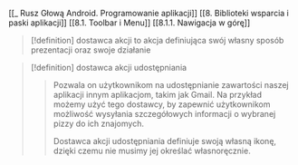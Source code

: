 [[_ Rusz Głową Android. Programowanie aplikacji]]
[[8. Biblioteki wsparcia i paski aplikacji]]
[[8.1. Toolbar i Menu]]
[[8.1.1. Nawigacja w górę]]

>[!definition] dostawca akcji
>to akcja definiująca swój własny sposób prezentacji oraz swoje działanie


>[!definition] dostawca akcji udostępniania
>> Pozwala on użytkownikom na udostępnianie zawartości naszej aplikacji innym aplikacjom, takim jak Gmail. 
>> Na przykład możemy użyć tego dostawcy, by zapewnić użytkownikom możliwość wysyłania szczegółowych informacji o wybranej pizzy do ich znajomych.
>> 
>> Dostawca akcji udostępniania definiuje swoją własną ikonę, dzięki czemu nie musimy jej określać własnoręcznie.




















